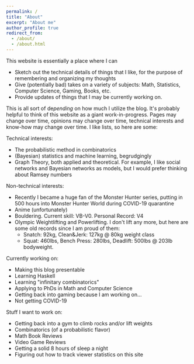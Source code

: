```yaml
---
permalink: /
title: "About"
excerpt: "About me"
author_profile: true
redirect_from: 
  - /about/
  - /about.html
---
```


This website is essentially a place where I can
  - Sketch out the technical details of things that I like, for the purpose of remembering and organizing my thoughts
  - Give (potentially bad) takes on a variety of subjects: Math, Statistics, Computer Science, Gaming, Books, etc.
  - Provide updates of things that I may be currently working on.

This is all sort of de*pending* on how much I utilize the blog. It's probably helpful to think of this website as a giant work-in-progress. Pages may change over time, opinions may change over time, technical interests and know-how may change over time. I like lists, so here are some:

Technical interests:
  - The probabilistic method in combinatorics
  - (Bayesian) statistics and machine learning, begrudgingly
  - Graph Theory, both applied and theoretical. For example, I like social networks and Bayesian networks as models, but I would prefer thinking about Ramsey numbers

Non-technical interests:
  - Recently I became a huge fan of the Monster Hunter series, putting in 500 hours into Monster Hunter World during COVID-19 quarantine
  - Anime (unfortunately)
  - Bouldering. Current skill: VB-V0. Personal Record: V4
  - Olympic Weightlifting and Powerlifting. I don't lift any more, but here are some old records since I am proud of them:
    * Snatch: 92kg, Clean&Jerk: 127kg @ 80kg weight class
    * Squat: 460lbs, Bench Press: 280lbs, Deadlift: 500lbs @ 203lb bodyweight.


Currently working on:
  - Making this blog presentable
  - Learning Haskell
  - Learning "infinitary combinatorics"
  - Applying to PhDs in Math and Computer Science
  - Getting back into gaming because I am working on...
  - Not getting COVID-19

Stuff I want to work on:
  - Getting back into a gym to climb rocks and/or lift weights
  - Combinatorics (of a probabilistic flavor)
  - Math Book Reviews
  - Video Game Reviews
  - Getting a solid 8 hours of sleep a night
  - Figuring out how to track viewer statistics on this site

